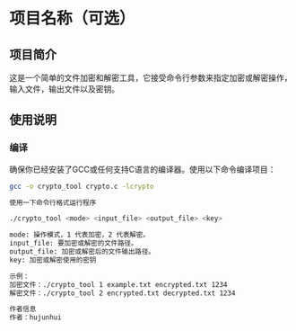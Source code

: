 # 项目名称（可选）

## 项目简介

这是一个简单的文件加密和解密工具，它接受命令行参数来指定加密或解密操作，输入文件，输出文件以及密钥。

## 使用说明

### 编译

确保你已经安装了GCC或任何支持C语言的编译器。使用以下命令编译项目：

```bash
gcc -o crypto_tool crypto.c -lcrypto

使用一下命令行格式运行程序

./crypto_tool <mode> <input_file> <output_file> <key>

mode: 操作模式，1 代表加密，2 代表解密。
input_file: 要加密或解密的文件路径。
output_file: 加密或解密后的文件输出路径。
key: 加密或解密使用的密钥

示例：
加密文件：./crypto_tool 1 example.txt encrypted.txt 1234
解密文件：./crypto_tool 2 encrypted.txt decrypted.txt 1234

作者信息
作者：hujunhui

